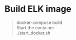 
# Build ELK image
 
  > docker-compose build </br>
    Start the container </br>
    ./start_docker.sh </br>
 
